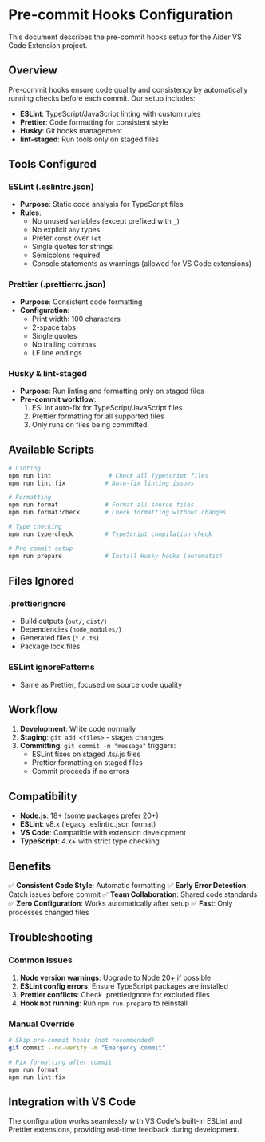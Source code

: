 # Pre-commit Hooks Configuration

This document describes the pre-commit hooks setup for the Aider VS Code
Extension project.

## Overview

Pre-commit hooks ensure code quality and consistency by automatically running
checks before each commit. Our setup includes:

- **ESLint**: TypeScript/JavaScript linting with custom rules
- **Prettier**: Code formatting for consistent style
- **Husky**: Git hooks management
- **lint-staged**: Run tools only on staged files

## Tools Configured

### ESLint (.eslintrc.json)

- **Purpose**: Static code analysis for TypeScript files
- **Rules**:
  - No unused variables (except prefixed with `_`)
  - No explicit `any` types
  - Prefer `const` over `let`
  - Single quotes for strings
  - Semicolons required
  - Console statements as warnings (allowed for VS Code extensions)

### Prettier (.prettierrc.json)

- **Purpose**: Consistent code formatting
- **Configuration**:
  - Print width: 100 characters
  - 2-space tabs
  - Single quotes
  - No trailing commas
  - LF line endings

### Husky & lint-staged

- **Purpose**: Run linting and formatting only on staged files
- **Pre-commit workflow**:
  1. ESLint auto-fix for TypeScript/JavaScript files
  2. Prettier formatting for all supported files
  3. Only runs on files being committed

## Available Scripts

```bash
# Linting
npm run lint                # Check all TypeScript files
npm run lint:fix           # Auto-fix linting issues

# Formatting
npm run format             # Format all source files
npm run format:check       # Check formatting without changes

# Type checking
npm run type-check         # TypeScript compilation check

# Pre-commit setup
npm run prepare            # Install Husky hooks (automatic)
```

## Files Ignored

### .prettierignore

- Build outputs (`out/`, `dist/`)
- Dependencies (`node_modules/`)
- Generated files (`*.d.ts`)
- Package lock files

### ESLint ignorePatterns

- Same as Prettier, focused on source code quality

## Workflow

1. **Development**: Write code normally
2. **Staging**: `git add <files>` - stages changes
3. **Committing**: `git commit -m "message"` triggers:
   - ESLint fixes on staged .ts/.js files
   - Prettier formatting on staged files
   - Commit proceeds if no errors

## Compatibility

- **Node.js**: 18+ (some packages prefer 20+)
- **ESLint**: v8.x (legacy .eslintrc.json format)
- **VS Code**: Compatible with extension development
- **TypeScript**: 4.x+ with strict type checking

## Benefits

✅ **Consistent Code Style**: Automatic formatting ✅ **Early Error Detection**:
Catch issues before commit ✅ **Team Collaboration**: Shared code standards ✅
**Zero Configuration**: Works automatically after setup ✅ **Fast**: Only
processes changed files

## Troubleshooting

### Common Issues

1. **Node version warnings**: Upgrade to Node 20+ if possible
2. **ESLint config errors**: Ensure TypeScript packages are installed
3. **Prettier conflicts**: Check .prettierignore for excluded files
4. **Hook not running**: Run `npm run prepare` to reinstall

### Manual Override

```bash
# Skip pre-commit hooks (not recommended)
git commit --no-verify -m "Emergency commit"

# Fix formatting after commit
npm run format
npm run lint:fix
```

## Integration with VS Code

The configuration works seamlessly with VS Code's built-in ESLint and Prettier
extensions, providing real-time feedback during development.
